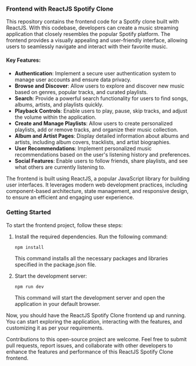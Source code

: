 ### Frontend with ReactJS Spotify Clone

This repository contains the frontend code for a Spotify clone built with ReactJS. With this codebase, developers can create a music streaming application that closely resembles the popular Spotify platform. The frontend provides a visually appealing and user-friendly interface, allowing users to seamlessly navigate and interact with their favorite music.

#### Key Features:
- **Authentication**: Implement a secure user authentication system to manage user accounts and ensure data privacy.
- **Browse and Discover**: Allow users to explore and discover new music based on genres, popular tracks, and curated playlists.
- **Search**: Provide a powerful search functionality for users to find songs, albums, artists, and playlists quickly.
- **Playback Controls**: Enable users to play, pause, skip tracks, and adjust the volume within the application.
- **Create and Manage Playlists**: Allow users to create personalized playlists, add or remove tracks, and organize their music collection.
- **Album and Artist Pages**: Display detailed information about albums and artists, including album covers, tracklists, and artist biographies.
- **User Recommendations**: Implement personalized music recommendations based on the user's listening history and preferences.
- **Social Features**: Enable users to follow friends, share playlists, and see what others are currently listening to.

The frontend is built using ReactJS, a popular JavaScript library for building user interfaces. It leverages modern web development practices, including component-based architecture, state management, and responsive design, to ensure an efficient and engaging user experience.

### Getting Started

To start the frontend project, follow these steps:

1. Install the required dependencies. Run the following command:
    ```
    npm install
    ```

    This command installs all the necessary packages and libraries specified in the package.json file.

2. Start the development server:
    ```
    npm run dev
    ```

    This command will start the development server and open the application in your default browser.

Now, you should have the ReactJS Spotify Clone frontend up and running. You can start exploring the application, interacting with the features, and customizing it as per your requirements.

Contributions to this open-source project are welcome. Feel free to submit pull requests, report issues, and collaborate with other developers to enhance the features and performance of this ReactJS Spotify Clone frontend.
